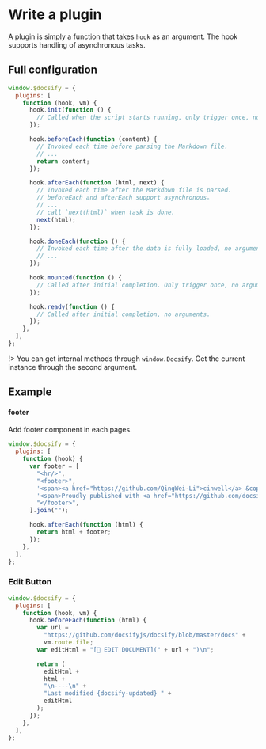 # Write a plugin

A plugin is simply a function that takes `hook` as an argument. The hook supports handling of asynchronous tasks.

## Full configuration

```js
window.$docsify = {
  plugins: [
    function (hook, vm) {
      hook.init(function () {
        // Called when the script starts running, only trigger once, no arguments,
      });

      hook.beforeEach(function (content) {
        // Invoked each time before parsing the Markdown file.
        // ...
        return content;
      });

      hook.afterEach(function (html, next) {
        // Invoked each time after the Markdown file is parsed.
        // beforeEach and afterEach support asynchronous。
        // ...
        // call `next(html)` when task is done.
        next(html);
      });

      hook.doneEach(function () {
        // Invoked each time after the data is fully loaded, no arguments,
        // ...
      });

      hook.mounted(function () {
        // Called after initial completion. Only trigger once, no arguments.
      });

      hook.ready(function () {
        // Called after initial completion, no arguments.
      });
    },
  ],
};
```

!> You can get internal methods through `window.Docsify`. Get the current instance through the second argument.

## Example

#### footer

Add footer component in each pages.

```js
window.$docsify = {
  plugins: [
    function (hook) {
      var footer = [
        "<hr/>",
        "<footer>",
        '<span><a href="https://github.com/QingWei-Li">cinwell</a> &copy;2017.</span>',
        '<span>Proudly published with <a href="https://github.com/docsifyjs/docsify" target="_blank">docsify</a>.</span>',
        "</footer>",
      ].join("");

      hook.afterEach(function (html) {
        return html + footer;
      });
    },
  ],
};
```

### Edit Button

```js
window.$docsify = {
  plugins: [
    function (hook, vm) {
      hook.beforeEach(function (html) {
        var url =
          "https://github.com/docsifyjs/docsify/blob/master/docs" +
          vm.route.file;
        var editHtml = "[📝 EDIT DOCUMENT](" + url + ")\n";

        return (
          editHtml +
          html +
          "\n----\n" +
          "Last modified {docsify-updated} " +
          editHtml
        );
      });
    },
  ],
};
```

